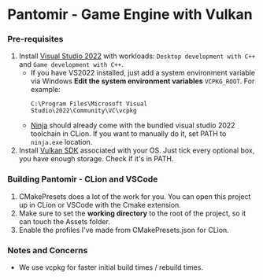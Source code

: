 # Pantomir - Game Engine with Vulkan

### Pre-requisites

1. Install [Visual Studio 2022](https://visualstudio.microsoft.com/vs/community/) with workloads:
   ```Desktop development with C++``` and ```Game development with C++```.
   * If you have VS2022 installed, just add a system environment variable via Windows **Edit the system environment variables** ```VCPKG_ROOT```. For example:
      ```
      C:\Program Files\Microsoft Visual Studio\2022\Community\VC\vcpkg
      ```
   * [Ninja](https://github.com/ninja-build/ninja/wiki/Pre-built-Ninja-packages) should already come with the bundled visual studio 2022 toolchain in CLion. If you want to manually do it, set PATH to ```ninja.exe``` location.
2. Install [Vulkan SDK](https://vulkan.lunarg.com/) associated with your OS. Just tick every optional box, you have
   enough storage. Check if it's in PATH.

### Building Pantomir - CLion and VSCode

1. CMakePresets does a lot of the work for you. You can open this project up in CLion or VSCode with the Cmake
   extension.
2. Make sure to set the **working directory** to the root of the project, so it can touch the Assets folder.
3. Enable the profiles I've made from CMakePresets.json for CLion.

### Notes and Concerns

* We use vcpkg for faster initial build times / rebuild times.